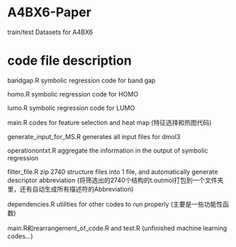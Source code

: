 # A4BX6-Paper
train/test Datasets for A4BX6 

# code file description

bandgap.R   symbolic regression code for band gap

homo.R    symbolic regression code for HOMO

lumo.R     symbolic regression code for LUMO

main.R    codes for feature selection and heat map   (特征选择和热图代码)

generate_input_for_MS.R generates all input files for dmol3

operationontxt.R    aggregate the information in the output of symbolic regression

filter_file.R     zip 2740 structure files into 1 file, and automatically generate descriptor abbreviation (将筛选出的2740个结构的t.outmol打包到一个文件夹里，还有自动生成所有描述符的Abbreviation)

dependencies.R      utilities for other codes to run properly (主要是一些功能性函数)

main.R和rearrangement_of_code.R  and  test.R   (unfinished machine learning codes...)
